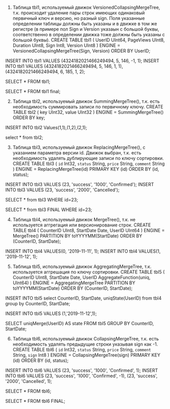 1) Таблица tbl1, используемый движок VersionedCollapsingMergeTree, т.к. происходит удаление пары строк имеющих одинаковый первичный ключ и версию, но разный sign. Поля указанные определении таблицы должны быть указаны
и в движке в том же регистре (в примере пол Sign и Version указаын с большой буквы, соответственно в определении движка тоже должны быть указаны с большой буквы). 
CREATE TABLE tbl1
(
    UserID UInt64,
    PageViews UInt8,
    Duration UInt8,
    Sign Int8,
    Version UInt8
)
ENGINE = VersionedCollapsingMergeTree(Sign, Version)
ORDER BY UserID;

INSERT INTO tbl1 VALUES (4324182021466249494, 5, 146, -1, 1);
INSERT INTO tbl1 VALUES (4324182021466249494, 5, 146, 1, 1),(4324182021466249494, 6, 185, 1, 2);

SELECT * FROM tbl1;

SELECT * FROM tbl1 final;

2) Таблица tbl2, используемый движок SummingMergeTree(), т.к. есть необходимость суммировать записи по первичному ключу.
CREATE TABLE tbl2
(
    key UInt32,
    value UInt32
)
ENGINE = SummingMergeTree()
ORDER BY key;

INSERT INTO tbl2 Values(1,1),(1,2),(2,1);

select * from tbl2;

3) Таблица tbl3, используемый движок ReplacingMergeTree(), с указанием параметра версии id. Движок выбран, т.к. есть необходимость удалять дублирующие записи по ключу сортировки.
CREATE TABLE tbl3
(
    `id` Int32,
    `status` String,
    `price` String,
    `comment` String
)
ENGINE = ReplacingMergeTree(id)
PRIMARY KEY (id)
ORDER BY (id, status);

INSERT INTO tbl3 VALUES (23, 'success', '1000', 'Confirmed');
INSERT INTO tbl3 VALUES (23, 'success', '2000', 'Cancelled'); 

SELECT * from tbl3 WHERE id=23;

SELECT * from tbl3 FINAL WHERE id=23;

4) Таблица tbl4, используемый движок MergeTree(), т.к. не используется аггрегация или версионирование строк.
CREATE TABLE tbl4
(   CounterID UInt8,
    StartDate Date,
    UserID UInt64
) ENGINE = MergeTree()
PARTITION BY toYYYYMM(StartDate) 
ORDER BY (CounterID, StartDate);

INSERT INTO tbl4 VALUES(0, '2019-11-11', 1);
INSERT INTO tbl4 VALUES(1, '2019-11-12', 1);

5) Таблица tbl5, используемый движок AggregatingMergeTree, т.к. используется аггрешация по ключу сортировки.
CREATE TABLE tbl5
(   CounterID UInt8,
    StartDate Date,
    UserID AggregateFunction(uniq, UInt64)
) ENGINE = AggregatingMergeTree
PARTITION BY toYYYYMM(StartDate) 
ORDER BY (CounterID, StartDate);

INSERT INTO tbl5
select CounterID, StartDate, uniqState(UserID)
from tbl4
group by CounterID, StartDate;

INSERT INTO tbl5 VALUES (1,'2019-11-12',1);

SELECT uniqMerge(UserID) AS state 
FROM tbl5 
GROUP BY CounterID, StartDate;

6) Таблица tbl6, используемый движок CollapsingMergeTree, т.к. есть необходимость удалять предыдущие строки указывая sign как -1.
CREATE TABLE tbl6
(
    `id` Int32,
    `status` String,
    `price` String,
    `comment` String,
    `sign` Int8
)
ENGINE = CollapsingMergeTree(sign)
PRIMARY KEY (id)
ORDER BY (id, status);

INSERT INTO tbl6 VALUES (23, 'success', '1000', 'Confirmed', 1);
INSERT INTO tbl6 VALUES (23, 'success', '1000', 'Confirmed', -1), (23, 'success', '2000', 'Cancelled', 1);

SELECT * FROM tbl6;

SELECT * FROM tbl6 FINAL;